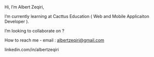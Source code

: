  Hi, I’m Albert Zeqiri,
 
 I’m currently learning at Cacttus Education ( Web and Mobile Applicaiton Developer ).
 
 I’m looking to collaborate on ?
 
 How to reach me - email : albertzeqiri@gmail.com

 linkedin.com/in/albertzeqiri
